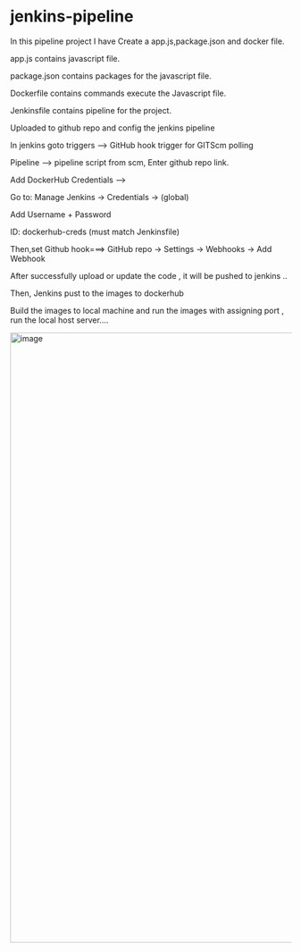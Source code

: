 # jenkins-pipeline

In this pipeline project I have Create a app.js,package.json and docker file.

app.js contains javascript file.

package.json contains packages for the javascript file.

Dockerfile contains commands execute the Javascript file.

Jenkinsfile contains pipeline for the project.

Uploaded to github repo and config the jenkins pipeline 


In jenkins goto triggers --> GitHub hook trigger for GITScm polling

Pipeline --> pipeline script from scm, Enter github repo link.

Add DockerHub Credentials -->

Go to: Manage Jenkins → Credentials → (global)

Add Username + Password

ID: dockerhub-creds (must match Jenkinsfile)


Then,set Github hook===> GitHub repo → Settings → Webhooks → Add Webhook

After successfully upload or update the code , it will be pushed to jenkins ..

Then, Jenkins pust to the images to dockerhub 

Build the images to local machine and run the images with assigning port , run the local host server....


<img width="1464" height="1092" alt="image" src="https://github.com/user-attachments/assets/1a6eaaf7-f7b7-4f6b-84ba-cd975e7c03ff" />




